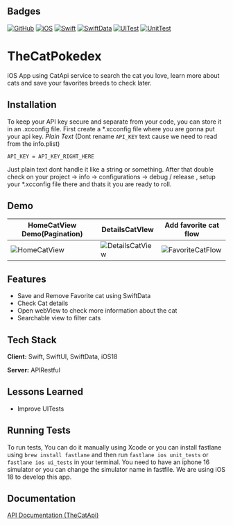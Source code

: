 
## Badges
[![GitHub](https://img.shields.io/badge/GitHub-gray.svg)](https://docs.github.com/en/rest?apiVersion=2022-11-28) [![iOS](https://img.shields.io/badge/iOS-white.svg)](https://developer.apple.com)   [![Swift](https://img.shields.io/badge/swift-orange.svg)](https://developer.apple.com/documentation/swift/) [![SwiftData](https://img.shields.io/badge/swiftData-blue.svg)](https://developer.apple.com/xcode/swiftdata/)
[![UITest](https://img.shields.io/badge/UITest-yellow.svg)](https://developer.apple.com/documentation/xctest/user-interface-tests)
[![UnitTest](https://img.shields.io/badge/UnitTests-red.svg)](https://developer.apple.com/documentation/xctest)


# TheCatPokedex

iOS App using CatApi service to search the cat you love, learn more about cats and save your favorites breeds to check later.


## Installation
To keep your API key secure and separate from your code, you can store it in an .xcconfig file.
First create a *.xcconfig file where you are gonna put your api key.
*Plain Text* (Dont rename `API_KEY` text cause we need to read from the info.plist)

`API_KEY = API_KEY_RIGHT_HERE `

Just plain text dont handle it like a string or something. After that double check on your project -> info -> configurations -> debug / release , setup your *.xcconfig file there and thats it you are ready to roll. 
## Demo

|HomeCatView Demo(Pagination)| DetailsCatVIew | Add favorite cat flow|
|---------|---------|-----------|
|![HomeCatView](https://github.com/user-attachments/assets/d310c115-3d68-419e-8e17-f917b2c35096)|  ![DetailsCatView](https://github.com/user-attachments/assets/f750c4a5-3b79-4e6c-bf88-37d2a64d26f5) | ![FavoriteCatFlow](https://github.com/user-attachments/assets/6d87fdcb-ba7b-4125-bee4-b6dc8ca48bf8) |



## Features

- Save and Remove Favorite cat using SwiftData
- Check Cat details
- Open webView to check more information about the cat
- Searchable view to filter cats


## Tech Stack

**Client:** Swift, SwiftUI, SwiftData, iOS18

**Server:** APIRestful


## Lessons Learned

- Improve UITests

## Running Tests

To run tests, You can do it manually using Xcode or you can install fastlane using `brew install fastlane`  and then run `fastlane ios unit_tests` or `fastlane ios ui_tests` in your terminal. You need to have an iphone 16 simulator or you can change the simulator name in fastfile. We are using iOS 18 to develop this app.

## Documentation

[API Documentation (TheCatApi)](https://thecatapi.com)

